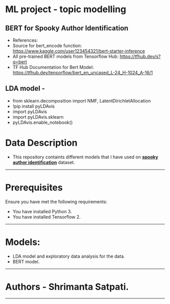 # ML project - topic modelling

## BERT for Spooky Author Identification
* References:
* Source for bert_encode function: https://www.kaggle.com/user123454321/bert-starter-inference
* All pre-trained BERT models from Tensorflow Hub: https://tfhub.dev/s?q=bert
* TF Hub Documentation for Bert Model: https://tfhub.dev/tensorflow/bert_en_uncased_L-24_H-1024_A-16/1

## LDA model -
* from sklearn.decomposition import NMF, LatentDirichletAllocation
* !pip install pyLDAvis
* import pyLDAvis
* import pyLDAvis.sklearn
* pyLDAvis.enable_notebook()

# Data Description
* This repository containts different models that I have used on [**spooky author identification**](https://www.kaggle.com/c/spooky-author-identification) dataset.
***

# Prerequisites
Ensure you have met the following requirements:
* You have installed Python 3.
* You have installed Tensorflow 2.
***

# Models:
* LDA model and exploratory data analysis for the data.
* BERT model.
***

# Authors - Shrimanta Satpati.
***
